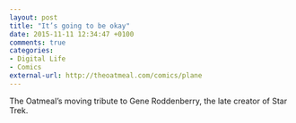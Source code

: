 ```yaml
---
layout: post
title: "It’s going to be okay"
date: 2015-11-11 12:34:47 +0100
comments: true
categories: 
- Digital Life
- Comics
external-url: http://theoatmeal.com/comics/plane
---
```


The Oatmeal’s moving tribute to Gene Roddenberry, the late creator of Star Trek.
